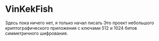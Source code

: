 # VinKekFish

Здесь пока ничего нет, я только начал писать
Это проект небольшого криптографического приложения с ключами 512 и 1024 битов симметричного шифрования.
